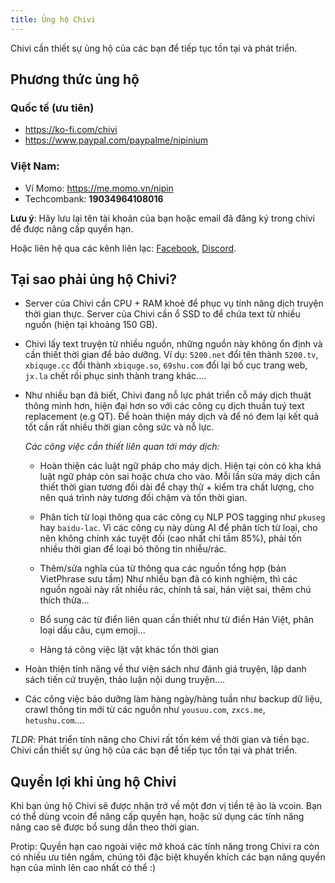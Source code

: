 ```yaml
---
title: Ủng hộ Chivi
---
```


Chivi cần thiết sự ủng hộ của các bạn để tiếp tục tồn tại và phát triển.

## Phương thức ủng hộ

### Quốc tế (ưu tiên)

- https://ko-fi.com/chivi
- https://www.paypal.com/paypalme/nipinium

### Việt Nam:

- Ví Momo: https://me.momo.vn/nipin
- Techcombank: **19034964108016**

**Lưu ý**: Hãy lưu lại tên tài khoản của bạn hoặc email đã đăng ký trong chivi để được nâng cấp quyền hạn.

Hoặc liên hệ qua các kênh liên lạc: [Facebook](https://www.facebook.com/chivi.app), [Discord](https://discord.gg/mdC3KQH).

## Tại sao phải ủng hộ Chivi?

- Server của Chivi cần CPU + RAM khoẻ để phục vụ tính năng dịch truyện thời gian thực.
  Server của Chivi cần ổ SSD to để chứa text từ nhiều nguồn (hiện tại khoảng 150 GB).

- Chivi lấy text truyện từ nhiều nguồn, những nguồn này không ổn định và cần thiết thời gian để bảo dưỡng.
  Ví dụ: `5200.net` đổi tên thành `5200.tv`, `xbiquge.cc` đổi thành `xbiquge.so`, `69shu.com` đổi lại bố cục trang web, `jx.la` chết rồi phục sinh thành trang khác....

- Như nhiều bạn đã biết, Chivi đang nỗ lực phát triển cỗ máy dịch thuật thông minh hơn, hiện đại hơn so với các công cụ dịch thuần tuý text replacement (e.g QT).
  Để hoàn thiện máy dịch và để nó đem lại kết quả tốt cần rất nhiều thời gian công sức và nỗ lực.

  _Các công việc cần thiết liên quan tới máy dịch:_

  - Hoàn thiện các luật ngữ pháp cho máy dịch.
    Hiện tại còn có kha khá luật ngữ pháp còn sai hoặc chưa cho vào.
    Mỗi lần sửa máy dịch cần thiết thời gian tương đối dài để chạy thử + kiểm tra chất lượng, cho nên quá trình này tương đối chậm và tốn thời gian.

  - Phân tích từ loại thông qua các công cụ NLP POS tagging như `pkuseg` hay `baidu-lac`.
    Vì các công cụ này dùng AI để phân tích từ loại, cho nên không chính xác tuyệt đối (cao nhất chỉ tầm 85%), phải tốn nhiều thời gian để loại bỏ thông tin nhiễu/rác.

  - Thêm/sửa nghĩa của từ thông qua các nguồn tổng hợp (bản VietPhrase sưu tầm)
    Như nhiều bạn đã có kinh nghiệm, thì các nguồn ngoài này rất nhiều rác, chính tả sai, hán việt sai, thêm chú thích thừa...

  - Bổ sung các từ điển liên quan cần thiết như từ điển Hán Việt, phân loại dấu câu, cụm emoji...
  - Hàng tá công việc lặt vặt khác tốn thời gian

- Hoàn thiện tính năng về thư viện sách như đánh giá truyện, lập danh sách tiến cứ truyện, thảo luận nội dung truyện....

- Các công việc bảo dưỡng làm hàng ngày/hàng tuần như backup dữ liệu, crawl thông tin mới từ các nguồn như `yousuu.com`, `zxcs.me`, `hetushu.com`....

_TLDR_: Phát triển tính năng cho Chivi rất tốn kém về thời gian và tiền bạc. Chivi cần thiết sự ủng hộ của các bạn để tiếp tục tồn tại và phát triển.

## Quyền lợi khi ủng hộ Chivi

Khi bạn ủng hộ Chivi sẽ được nhận trở về một đơn vị tiền tệ ảo là vcoin.
Bạn có thể dùng vcoin để nâng cấp quyền hạn, hoặc sử dụng các tính năng nâng cao sẽ được bổ sung dần theo thời gian.

Protip: Quyền hạn cao ngoài việc mở khoá các tính năng trong Chivi ra còn có nhiều ưu tiên ngầm, chúng tôi đặc biệt khuyến khích các bạn nâng quyền hạn của mình lên cao nhất có thể :)
